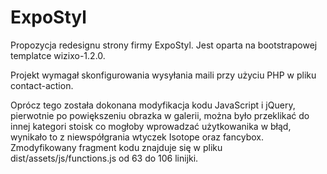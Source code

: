 # ExpoStyl
Propozycja redesignu strony firmy ExpoStyl. Jest oparta na bootstrapowej templatce wizixo-1.2.0. 

  Projekt wymagał skonfigurowania wysyłania maili przy użyciu PHP w pliku contact-action.

  Oprócz tego została dokonana modyfikacja kodu JavaScript i jQuery, pierwotnie po powiększeniu obrazka w galerii, można było przeklikać do innej kategori stoisk co mogłoby wprowadzać użytkowanika w błąd, wynikało to z niewspółgrania wtyczek Isotope oraz fancybox.
Zmodyfikowany fragment kodu znajduje się w pliku dist/assets/js/functions.js od 63 do 106 linijki.
